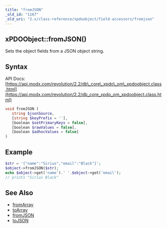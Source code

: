```yaml
---
title: "fromJSON"
_old_id: "1167"
_old_uri: "2.x/class-reference/xpdoobject/field-accessors/fromjson"
---
```


## xPDOObject::fromJSON()

Sets the object fields from a JSON object string.

## Syntax

API Docs: [https://api.modx.com/revolution/2.2/db\_core\_xpdo\_om\_xpdoobject.class.html](https://api.modx.com/revolution/2.2/db_core_xpdo_om_xpdoobject.class.html)

``` php
void fromJSON (
   string $jsonSource,
   [string $keyPrefix = ''],
   [boolean $setPrimaryKeys = false],
   [boolean $rawValues = false],
   [boolean $adhocValues = false]
)
```

## Example

``` php
$str = '{"name":"Sirius","email":"Black"}';
$object->fromJSON($str);
echo $object->get('name').' '.$object->get('email');
// prints "Sirius Black"
```

## See Also

- [fromArray](extending-modx/xpdo/class-reference/xpdoobject/field-accessors/fromarray "fromArray")
- [toArray](extending-modx/xpdo/class-reference/xpdoobject/field-accessors/toarray "toArray")
- [fromJSON](extending-modx/xpdo/class-reference/xpdoobject/field-accessors/fromjson "fromJSON")
- [toJSON](extending-modx/xpdo/class-reference/xpdoobject/field-accessors/tojson "toJSON")